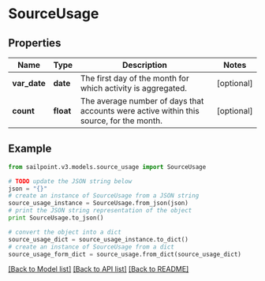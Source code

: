 # SourceUsage


## Properties
Name | Type | Description | Notes
------------ | ------------- | ------------- | -------------
**var_date** | **date** | The first day of the month for which activity is aggregated. | [optional] 
**count** | **float** | The average number of days that accounts were active within this source, for the month. | [optional] 

## Example

```python
from sailpoint.v3.models.source_usage import SourceUsage

# TODO update the JSON string below
json = "{}"
# create an instance of SourceUsage from a JSON string
source_usage_instance = SourceUsage.from_json(json)
# print the JSON string representation of the object
print SourceUsage.to_json()

# convert the object into a dict
source_usage_dict = source_usage_instance.to_dict()
# create an instance of SourceUsage from a dict
source_usage_form_dict = source_usage.from_dict(source_usage_dict)
```
[[Back to Model list]](../README.md#documentation-for-models) [[Back to API list]](../README.md#documentation-for-api-endpoints) [[Back to README]](../README.md)


